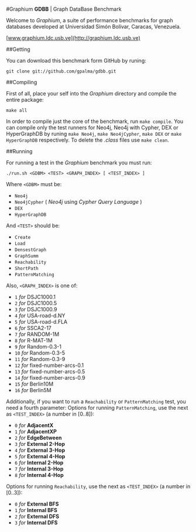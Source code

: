 #Graphium
**GDBB** | Graph DataBase Benchmark

Welcome to *Graphium*, a suite of performance benchmarks for graph databases developed at Universidad Simón Bolívar, Caracas, Venezuela.

[www.graphium.ldc.usb.ve](http://graphium.ldc.usb.ve)

##Getting

You can download this benchmark form GitHub by runing:

    git clone git://github.com/gpalma/gdbb.git

##Compiling

First of all, place your self into the *Graphium* directory and compile the entire package:

    make all

In order to compile just the core of the benchmark, run `make compile`. You can compile only the test runners for Neo4j, Neo4j with Cypher, DEX or HyperGraphDB by runing `make Neo4j`, `make Neo4jCypher`, `make DEX` or `make HyperGraphDB` respectively. To delete the _.class_ files use `make clean`.

##Running

For running a test in the *Graphium* benchmark you must run:

    ./run.sh <GDBM> <TEST> <GRAPH_INDEX> [ <TEST_INDEX> ]

Where `<GDBM>` must be:

- `Neo4j`
- `Neo4jCypher` ( _Neo4j_ using _Cypher Query Language_ )
- `DEX`
- `HyperGraphDB`

And `<TEST>` should be:

- `Create`
- `Load`
- `DensestGraph`
- `GraphSumm`
- `Reachability`
- `ShortPath`
- `PatternMatching`

Also, `<GRAPH_INDEX>` is one of:

- `1` _for_ DSJC1000.1
- `2` _for_ DSJC1000.5
- `3` _for_ DSJC1000.9
- `4` _for_ USA-road-d.NY
- `5` _for_ USA-road-d.FLA
- `6` _for_ SSCA2-17
- `7` _for_ RANDOM-1M
- `8` _for_ R-MAT-1M
- `9` _for_ Random-0.3-1
- `10` _for_ Random-0.3-5
- `11` _for_ Random-0.3-9
- `12` _for_ fixed-number-arcs-0.1
- `13` _for_ fixed-number-arcs-0.5
- `14` _for_ fixed-number-arcs-0.9
- `15` _for_ Berlin10M
- `16` _for_ Berlin5M

Additionally, if you want to run a `Reachability` or `PatternMatching` test, you need a fourth parameter:
Options for running `PatternMatching`, use the next as `<TEST_INDEX>` (a number in [0..8]):

- `0` _for_ **AdjacentX**
- `1` _for_ **AdjacentXP**
- `2` _for_ **EdgeBetween**
- `3` _for_ **External 2-Hop**
- `4` _for_ **External 3-Hop**
- `5` _for_ **External 4-Hop**
- `6` _for_ **Internal 2-Hop**
- `7` _for_ **Internal 3-Hop**
- `8` _for_ **Internal 4-Hop**

Options for running `Reachability`, use the next as `<TEST_INDEX>` (a number in [0..3]):

- `0` _for_ **External BFS**
- `1` _for_ **Internal BFS**
- `2` _for_ **External DFS**
- `3` _for_ **Internal DFS**
